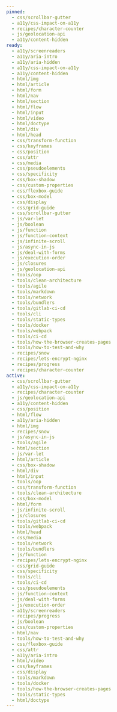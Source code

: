 ```yaml
---
pinned:
  - css/scrollbar-gutter
  - a11y/css-impact-on-a11y
  - recipes/character-counter
  - js/geolocation-api
  - a11y/content-hidden
ready:
  - a11y/screenreaders
  - a11y/aria-intro
  - a11y/aria-hidden
  - a11y/css-impact-on-a11y
  - a11y/content-hidden
  - html/img
  - html/article
  - html/form
  - html/nav
  - html/section
  - html/flow
  - html/input
  - html/video
  - html/doctype
  - html/div
  - html/head
  - css/transform-function
  - css/keyframes
  - css/position
  - css/attr
  - css/media
  - css/pseudoelements
  - css/specificity
  - css/box-shadow
  - css/custom-properties
  - css/flexbox-guide
  - css/box-model
  - css/display
  - css/grid-guide
  - css/scrollbar-gutter
  - js/var-let
  - js/boolean
  - js/function
  - js/function-context
  - js/infinite-scroll
  - js/async-in-js
  - js/deal-with-forms
  - js/execution-order
  - js/closures
  - js/geolocation-api
  - tools/oop
  - tools/clean-architecture
  - tools/agile
  - tools/markdown
  - tools/network
  - tools/bundlers
  - tools/gitlab-ci-cd
  - tools/cli
  - tools/static-types
  - tools/docker
  - tools/webpack
  - tools/ci-cd
  - tools/how-the-browser-creates-pages
  - tools/how-to-test-and-why
  - recipes/snow
  - recipes/lets-encrypt-nginx
  - recipes/progress
  - recipes/character-counter
active:
  - css/scrollbar-gutter
  - a11y/css-impact-on-a11y
  - recipes/character-counter
  - js/geolocation-api
  - a11y/content-hidden
  - css/position
  - html/flow
  - a11y/aria-hidden
  - html/img
  - recipes/snow
  - js/async-in-js
  - tools/agile
  - html/section
  - js/var-let
  - html/article
  - css/box-shadow
  - html/div
  - html/input
  - tools/oop
  - css/transform-function
  - tools/clean-architecture
  - css/box-model
  - html/form
  - js/infinite-scroll
  - js/closures
  - tools/gitlab-ci-cd
  - tools/webpack
  - html/head
  - css/media
  - tools/network
  - tools/bundlers
  - js/function
  - recipes/lets-encrypt-nginx
  - css/grid-guide
  - css/specificity
  - tools/cli
  - tools/ci-cd
  - css/pseudoelements
  - js/function-context
  - js/deal-with-forms
  - js/execution-order
  - a11y/screenreaders
  - recipes/progress
  - js/boolean
  - css/custom-properties
  - html/nav
  - tools/how-to-test-and-why
  - css/flexbox-guide
  - css/attr
  - a11y/aria-intro
  - html/video
  - css/keyframes
  - css/display
  - tools/markdown
  - tools/docker
  - tools/how-the-browser-creates-pages
  - tools/static-types
  - html/doctype
---
```


